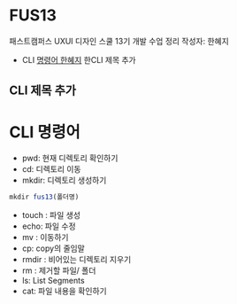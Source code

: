 # FUS13
패스트캠퍼스 UXUI 디자인 스쿨 13기 개발 수업 정리 
작성자: 한혜지
* CLI [명령어 한혜지](md/CLI.md)
한CLI 제목 추가

## CLI 제목 추가
# CLI 명령어

* pwd: 현재 디렉토리 확인하기
* cd: 디렉토리 이동
* mkdir: 디렉토리 생성하기
``` js
mkdir fus13(폴더명)
```
* touch : 파일 생성
* echo: 파일 수정
* mv : 이동하기
* cp: copy의 줄임말 
* rmdir : 비어있는 디렉토리 지우기
* rm : 제거할 파일/ 폴더 
* ls: List Segments
* cat: 파일 내용을 확인하기
